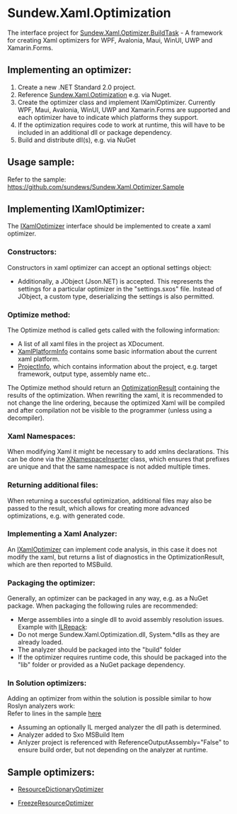 # Sundew.Xaml.Optimization

The interface project for [Sundew.Xaml.Optimizer.BuildTask](https://github.com/sundews/Sundew.Xaml.Optimizer.BuildTask) - A framework for creating Xaml optimizers for WPF, Avalonia, Maui, WinUI, UWP and Xamarin.Forms.

## Implementing an optimizer:
1. Create a new .NET Standard 2.0 project.
2. Reference [Sundew.Xaml.Optimization](https://www.nuget.org/packages/Sundew.Xaml.Optimization) e.g. via Nuget.
3. Create the optimizer class and implement IXamlOptimizer. Currently WPF, Maui, Avalonia, WinUI, UWP and Xamarin.Forms are supported and each optimizer have to indicate which platforms they support.
4. If the optimization requires code to work at runtime, this will have to be included in an additional dll or package dependency.
5. Build and distribute dll(s), e.g. via NuGet


## Usage sample:
Refer to the sample: https://github.com/sundews/Sundew.Xaml.Optimizer.Sample

## Implementing IXamlOptimizer:
The [IXamlOptimizer](https://github.com/sundews/Sundew.Xaml.Optimization/blob/master/Source/Sundew.Xaml.Optimization/IXamlOptimizer.cs) interface should be implemented to create a xaml optimizer.

### Constructors:
Constructors in xaml optimizer can accept an optional settings object:
* Additionally, a JObject (Json.NET) is accepted. This represents the settings for a particular optimizer in the "settings.sxos" file.
Instead of JObject, a custom type, deserializing the settings is also permitted.

### Optimize method:
The Optimize method is called gets called with the following information:
* A list of all xaml files in the project as XDocument.
* [XamlPlatformInfo](https://github.com/sundews/Sundew.Xaml.Optimization/blob/master/Source/Sundew.Xaml.Optimization/Xml/XamlPlatformInfo.cs) contains some basic information about the current xaml platform. 
* [ProjectInfo](https://github.com/sundews/Sundew.Xaml.Optimization/blob/master/Source/Sundew.Xaml.Optimization/ProjectInfo.cs), which contains information about the project, e.g. target framework, output type, assembly name etc..

The Optimize method should return an [OptimizationResult](https://github.com/sundews/Sundew.Xaml.Optimization/blob/master/Source/Sundew.Xaml.Optimization/OptimizationResult.cs) containing the results of the optimization.
When rewriting the xaml, it is recommended to not change the line ordering, because the optimized Xaml will be compiled and after compilation not be visible to the programmer (unless using a decompiler).

### Xaml Namespaces:
When modifying Xaml it might be necessary to add xmlns declarations. This can be done via the [XNamespaceInserter](https://github.com/sundews/Sundew.Xaml.Optimization/blob/master/Source/Sundew.Xaml.Optimization/Xml/XNamespaceInserter.cs) class, which ensures that prefixes are unique and that the same namespace is not added multiple times.

### Returning additional files:
When returning a successful optimization, additional files may also be passed to the result, which allows for creating more advanced optimizations, e.g. with generated code.

### Implementing a Xaml Analyzer:
An [IXamlOptimizer](https://github.com/sundews/Sundew.Xaml.Optimization/blob/master/Source/Sundew.Xaml.Optimization/IXamlOptimizer.cs) can implement code analysis, in this case it does not modify the xaml, but returns a list of diagnostics in the OptimizationResult, which are then reported to MSBuild.

### Packaging the optimizer:
Generally, an optimizer can be packaged in any way, e.g. as a NuGet package.
When packaging the following rules are recommended:
* Merge assemblies into a single dll to avoid assembly resolution issues. Example with [ILRepack](https://github.com/sundews/Sundew.Xaml.Optimizers.Wpf/blob/master/Source/Sundew.Xaml.Optimizers.Wpf/ILRepack.targets): 
* Do not merge Sundew.Xaml.Optimization.dll, System.*dlls as they are already loaded.
* The analyzer should be packaged into the "build" folder
* If the optimizer requires runtime code, this should be packaged into the "lib" folder or provided as a NuGet package dependency.

### In Solution optimizers:
Adding an optimizer from within the solution is possible similar to how Roslyn analyzers work:  
Refer to lines in the sample [here](https://github.com/sundews/Sundew.Xaml.Optimizer.Sample/blob/237476f11ebe90f34c50f8148fccfd89c779fb37/Source/Sundew.Xaml.Optimizer.Sample.Wpf/Sundew.Xaml.Optimizer.Sample.Wpf.csproj#L39-L51)
* Assuming an optionally IL merged analyzer the dll path is determined.
* Analyzer added to Sxo MSBuild Item
* Anlyzer project is referenced with ReferenceOutputAssembly="False" to ensure build order, but not depending on the analyzer at runtime.

## Sample optimizers:
* [ResourceDictionaryOptimizer](https://github.com/sundews/Sundew.Xaml.Optimizers.Wpf/blob/master/Source/Sundew.Xaml.Optimizers.Wpf/ResourceDictionary/ResourceDictionaryOptimizer.cs)

* [FreezeResourceOptimizer](https://github.com/sundews/Sundew.Xaml.Optimizers.Wpf/blob/master/Source/Sundew.Xaml.Optimizers.Wpf/Freezing/FreezeResourceOptimizer.cs)
